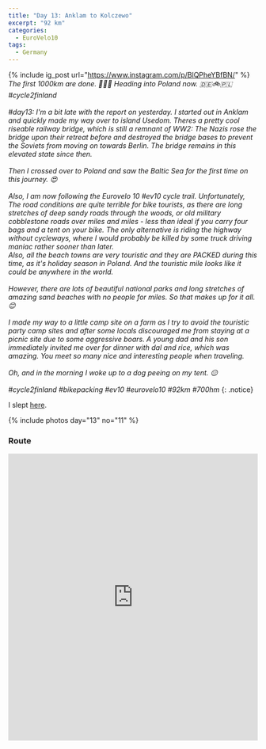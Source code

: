 ```yaml
---
title: "Day 13: Anklam to Kolczewo"
excerpt: "92 km"
categories:
  - EuroVelo10
tags:
  - Germany
---
```

{% include ig_post url="https://www.instagram.com/p/BlQPheYBfBN/" %}
_The first 1000km are done. 🎉🎉🎉 Heading into Poland now. 🇩🇪🚲🇵🇱 #cycle2finland<br><br>
#day13: I'm a bit late with the report on yesterday. I started out in Anklam and quickly made my way over to island Usedom. Theres a pretty cool riseable railway bridge, which is still a remnant of WW2: The Nazis rose the bridge upon their retreat before and destroyed the bridge bases to prevent the Soviets from moving on towards Berlin. The bridge remains in this elevated state since then.
<br><br>
Then I crossed over to Poland and saw the Baltic Sea for the first time on this journey. 😍
<br><br>
Also, I am now following the Eurovelo 10 #ev10 cycle trail. Unfortunately, The road conditions are quite terrible for bike tourists, as there are long stretches of deep sandy roads through the woods, or old military cobblestone roads over miles and miles - less than ideal if you carry four bags and a tent on your bike. The only alternative is riding the highway without cycleways, where I would probably be killed by some truck driving maniac rather sooner than later.<br>
Also, all the beach towns are very touristic and they are PACKED during this time, as it's holiday season in Poland. And the touristic mile looks like it could be anywhere in the world.
<br><br>
However, there are lots of beautiful national parks and long stretches of amazing sand beaches with no people for miles. So that makes up for it all. 😊
<br><br>
I made my way to a little camp site on a farm as I try to avoid the touristic party camp sites and after some locals discouraged me from staying at a picnic site due to some aggressive boars. A young dad and his son immediately invited me over for dinner with dal and rice, which was amazing. You meet so many nice and interesting people when traveling.
<br><br>
Oh, and in the morning I woke up to a dog peeing on my tent. 😑
<br><br>
#cycle2finland #bikepacking #ev10 #eurovelo10 #92km #700hm_
{: .notice}

I slept [here](https://www.openstreetmap.org/node/2404070829).

{% include photos day="13" no="11" %}

### Route

<iframe src="https://www.komoot.de/tour/38693396/embed?profile=1" width="100%" height="580" frameborder="0" scrolling="no"></iframe>